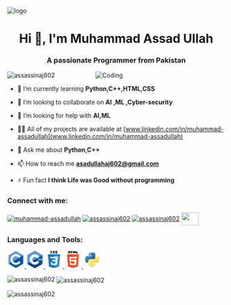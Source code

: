 ![logo]([https://github.com/assassinaj602/assassinaj602/blob/main/Muhammad%20Assad%20Ullah%20(3)%20(1).png](https://media.licdn.com/dms/image/D4D03AQEeZG0gHjbQbg/profile-displayphoto-shrink_800_800/0/1718307776885?e=1724889600&v=beta&t=anC7lpPPY0r6W6SabXRERczAd_PzYSPMIzmlRD2eeXw))
<h1 align="center">Hi 👋, I'm Muhammad Assad Ullah</h1>
<h3 align="center">A passionate Programmer from Pakistan</h3>

<img align="right" alt="Coding" width="300" src=https://media0.giphy.com/media/lP8xu5t2DLGG045H8F/giphy.gif>

<p align="left"> <img src="https://komarev.com/ghpvc/?username=assassinaj602&label=Profile%20views&color=0e75b6&style=flat" alt="assassinaj602" /> </p>

- 🌱 I’m currently learning **Python,C++,HTML,CSS**

- 👯 I’m looking to collaborate on **AI ,ML ,Cyber-security**

- 🤝 I’m looking for help with **AI,ML**

- 👨‍💻 All of my projects are available at [www.linkedin.com/in/muhammad-assadullah](www.linkedin.com/in/muhammad-assadullah)

- 💬 Ask me about **Python,C++**

- 📫 How to reach me **asadullahaj602@gmail.com**

- ⚡ Fun fact **I think Life was Good without programming**

<h3 align="left">Connect with me:</h3>
<p align="left">
<a href="https://linkedin.com/in/muhammad-assadullah" target="blank"><img align="center" src="https://raw.githubusercontent.com/rahuldkjain/github-profile-readme-generator/master/src/images/icons/Social/linked-in-alt.svg" alt="muhammad-assadullah" height="30" width="40" /></a>
<a href="https://fb.com/assassinaj602" target="blank"><img align="center" src="https://raw.githubusercontent.com/rahuldkjain/github-profile-readme-generator/master/src/images/icons/Social/facebook.svg" alt="assassinaj602" height="30" width="40" /></a>
<a href="https://instagram.com/assassinaj602" target="blank"><img align="center" src="https://raw.githubusercontent.com/rahuldkjain/github-profile-readme-generator/master/src/images/icons/Social/instagram.svg" alt="assassinaj602" height="30" width="40" /></a>
<a href="https://www.youtube.com/channel/UCqg08yQJJhTwCQUgRIjgVRQ" target="blank"><img align="center" src="https://raw.githubusercontent.com/rahuldkjain/github-profile-readme-generator/master/src/images/icons/Social/youtube.svg" alt="" height="30" width="40" /></a>
</p>

<h3 align="left">Languages and Tools:</h3>
<p align="left"> <a href="https://www.cprogramming.com/" target="_blank" rel="noreferrer"> <img src="https://raw.githubusercontent.com/devicons/devicon/master/icons/c/c-original.svg" alt="c" width="40" height="40"/> </a> <a href="https://www.w3schools.com/cpp/" target="_blank" rel="noreferrer"> <img src="https://raw.githubusercontent.com/devicons/devicon/master/icons/cplusplus/cplusplus-original.svg" alt="cplusplus" width="40" height="40"/> </a> <a href="https://www.w3schools.com/css/" target="_blank" rel="noreferrer"> <img src="https://raw.githubusercontent.com/devicons/devicon/master/icons/css3/css3-original-wordmark.svg" alt="css3" width="40" height="40"/> </a> <a href="https://www.w3.org/html/" target="_blank" rel="noreferrer"> <img src="https://raw.githubusercontent.com/devicons/devicon/master/icons/html5/html5-original-wordmark.svg" alt="html5" width="40" height="40"/> </a> <a href="https://www.python.org" target="_blank" rel="noreferrer"> <img src="https://raw.githubusercontent.com/devicons/devicon/master/icons/python/python-original.svg" alt="python" width="40" height="40"/> </a> </p>

<p><img align="left" src="https://github-readme-stats.vercel.app/api/top-langs?username=assassinaj602&show_icons=true&locale=en&layout=compact" alt="assassinaj602" /></p>

<p>&nbsp;<img align="center" src="https://github-readme-stats.vercel.app/api?username=assassinaj602&show_icons=true&locale=en" alt="assassinaj602" /></p>

<p><img align="center" src="https://github-readme-streak-stats.herokuapp.com/?user=assassinaj602&" alt="assassinaj602" /></p>

